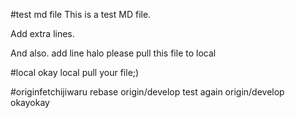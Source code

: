 #test md file
This is a test MD file.

Add extra lines.

And also.
add line
halo please pull this file to local


#local
okay local pull your file;)

#originfetchijiwaru rebase origin/develop test again origin/develop
okayokay
